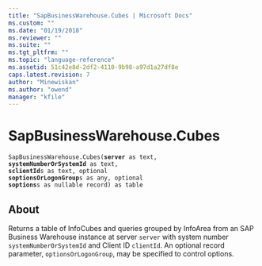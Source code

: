 ```yaml
---
title: "SapBusinessWarehouse.Cubes | Microsoft Docs"
ms.custom: ""
ms.date: "01/19/2018"
ms.reviewer: ""
ms.suite: ""
ms.tgt_pltfrm: ""
ms.topic: "language-reference"
ms.assetid: 51c42e8d-2df2-4110-9b98-a97d1a27df8e
caps.latest.revision: 7
author: "Minewiskan"
ms.author: "owend"
manager: "kfile"
---
```

# SapBusinessWarehouse.Cubes
<code>SapBusinessWarehouse.Cubes(**server** as text, **systemNumberOrSystemId** as text, **sclientId**s as text, optional **soptionsOrLogonGroup**s as any, optional **soptions**s as nullable record) as table</code>

## About
Returns a table of InfoCubes and queries grouped by InfoArea from an SAP Business Warehouse instance at server <code>server</code> with system number <code>systemNumberOrSystemId</code> and Client ID <code>clientId</code>. An optional record parameter, <code>optionsOrLogonGroup</code>, may be specified to control options. 